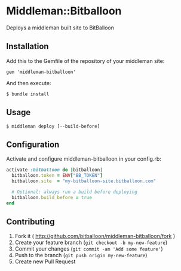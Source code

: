 # Middleman::Bitballoon

Deploys a middleman built site to BitBalloon

## Installation

Add this to the Gemfile of the repository of your middleman site:

    gem 'middleman-bitballoon'

And then execute:

    $ bundle install

## Usage

    $ middleman deploy [--build-before]

## Configuration

Activate and configure middleman-bitballoon in your config.rb:

```ruby
activate :bitballoon do |bitballoon|
  bitballoon.token = ENV["BB_TOKEN"]
  bitballoon.site  = "my-bitballoon-site.bitballoon.com"

  # Optional: always run a build before deploying
  bitballoon.build_before = true
end
```

## Contributing

1. Fork it ( http://github.com/bitballoon/middleman-bitballoon/fork )
2. Create your feature branch (`git checkout -b my-new-feature`)
3. Commit your changes (`git commit -am 'Add some feature'`)
4. Push to the branch (`git push origin my-new-feature`)
5. Create new Pull Request
